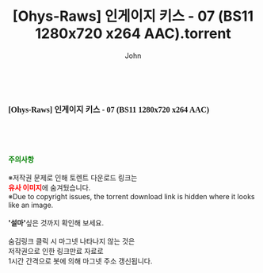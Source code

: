 ﻿---
layout: post
title:  "[Ohys-Raws] 인게이지 키스 - 07 (BS11 1280x720 x264 AAC).torrent"
author: John
categories: [ 애니메이션 ]
tags: [  ]
image:  
description: "[Ohys-Raws] 인게이지 키스 - 07 (BS11 1280x720 x264 AAC) torrent 정보 공유"
toc: true
toc_sticky: true
---

<br>
<div class="view-img">
<a class="view_image" href="http://torrentmobile61.com/bbs/view_image.php?fn=%2Fdata%2Ffile%2Fani%2F3735183265_Vu9NmEzq_ff3fafd6b0f93aabb6e6f74c43eb0230dc3f9c17.jpg" target="_blank"><img alt="" class="img-tag" content="http://torrentmobile61.com/data/file/ani/3735183265_Vu9NmEzq_ff3fafd6b0f93aabb6e6f74c43eb0230dc3f9c17.jpg" itemprop="image" src="http://torrentmobile61.com/data/file/ani/3735183265_Vu9NmEzq_ff3fafd6b0f93aabb6e6f74c43eb0230dc3f9c17.jpg"/></a></div><div class="view-content" itemprop="description">
<p><span style="font-family:nanumsquareround;font-size:16px;font-weight:700;white-space:nowrap;background-color:rgb(255,255,255);">[Ohys-Raws] 인게이지 키스 - 07 (BS11 1280x720 x264 AAC)</span> </p> </div>
    
<br><br><br>
<p data-ke-size="size16"><b><span style="color: green;">주의사항</span></b><br /><br />※저작권 문제로 인해 토렌트 다운로드 링크는<br /><b><span style="color: red;">유사 이미지</span></b>에 숨겨뒀습니다.<br />※Due to copyright issues, the torrent download link is hidden where it looks like an image.<br /><br /><b>'설마'</b>싶은 것까지 확인해 보세요.<br /><br />숨김링크 클릭 시 마그넷 나타나지 않는 것은<br />저작권으로 인한 링크만료 자료로<br />1시간 간격으로 봇에 의해 마그넷 주소 갱신됩니다.</p>
